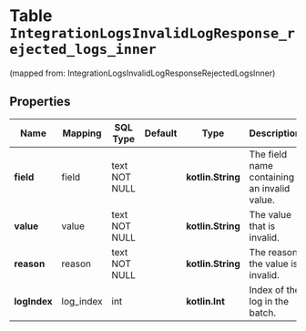 
# Table `IntegrationLogsInvalidLogResponse_rejected_logs_inner`
(mapped from: IntegrationLogsInvalidLogResponseRejectedLogsInner)

## Properties
Name | Mapping | SQL Type | Default | Type | Description | Notes
---- | ------- | -------- | ------- | ---- | ----------- | -----
**field** | field | text NOT NULL |  | **kotlin.String** | The field name containing an invalid value. | 
**value** | value | text NOT NULL |  | **kotlin.String** | The value that is invalid. | 
**reason** | reason | text NOT NULL |  | **kotlin.String** | The reason the value is invalid. | 
**logIndex** | log_index | int |  | **kotlin.Int** | Index of the log in the batch. |  [optional]






